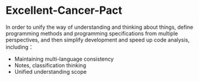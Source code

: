 # Excellent-Cancer-Pact
In order to unify the way of understanding and thinking about things, define programming methods and programming specifications from multiple perspectives, and then simplify development and speed up code analysis, including：
* Maintaining multi-language consistency
* Notes, classification thinking
* Unified understanding scope